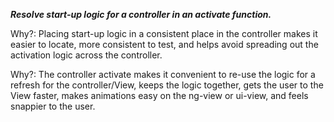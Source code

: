 _**Resolve start-up logic for a controller in an activate function.**_

Why?: Placing start-up logic in a consistent place in the controller makes it easier to locate, more consistent to test,
 and helps avoid spreading out the activation logic across the controller.

Why?: The controller activate makes it convenient to re-use the logic for a refresh for the controller/View, keeps the
 logic together, gets the user to the View faster, makes animations easy on the ng-view or ui-view, and feels snappier to the user.
